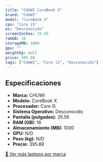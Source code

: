 ```yaml
---
title: "CHUWI CoreBook X"
brand: "CHUWI"
model: "CoreBook X"
cpu: "Core i5"
os: "Desconocido"
screenInches: 35.56
ramGB: 16
storageMB: 1000
gpu: ""
weightKg: null
price: 395.88
tags: ["CHUWI", "Core i5", "Desconocido"]
---
```

## Especificaciones

- **Marca:** CHUWI
- **Modelo:** CoreBook X
- **Procesador:** Core i5
- **Sistema Operativo:** Desconocido
- **Pantalla (pulgadas):** 35.56
- **RAM (GB):** 16
- **Almacenamiento (MB):** 1000
- **GPU:** N/D
- **Peso (kg):** N/D
- **Precio:** 395.88

[:rocket: Ver más laptops por marca](/brand/chuwi)
